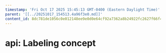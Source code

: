 ```yaml
---
timestamp: 'Fri Oct 17 2025 15:45:13 GMT-0400 (Eastern Daylight Time)'
parent: '[[../20251017_154513.4a96f3e0.md]]'
content_id: 8dc781de1056c0e012148ee9e0d0e64cf92a7362a8b24922fc2627f66f4046fc
---
```


# api: Labeling concept
